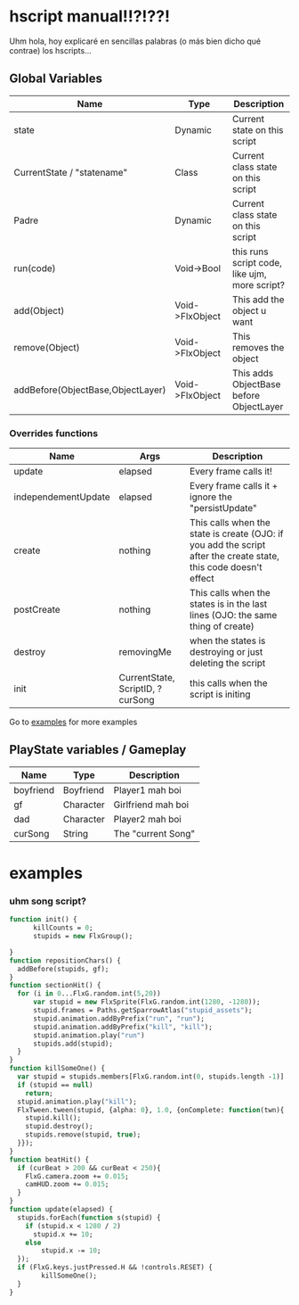 # hscript manual!!?!??!

Uhm hola, hoy explicaré en sencillas palabras (o más bien dicho qué contrae) los hscripts...

## Global Variables

| Name | Type | Description |  
| ------ | ------ | ------ | 
| state | Dynamic<FlxState> | Current state on this script |
| CurrentState / "statename" | Class<CurrentState> | Current class state on this script |
| Padre | Dynamic<FlxState> | Current class state on this script |
| run(code) | Void->Bool | this runs script code, like ujm, more script? |
| add(Object) | Void->FlxObject | This add the object u want |
| remove(Object) | Void->FlxObject | This removes the object |
| addBefore(ObjectBase,ObjectLayer) | Void->FlxObject | This adds ObjectBase before ObjectLayer |

### Overrides functions
| Name | Args | Description |  
| ------ | ------ | ------ | 
| update | elapsed | Every frame calls it!
| independementUpdate | elapsed | Every frame calls it + ignore the "persistUpdate"
| create | nothing | This calls when the state is create (OJO: if you add the script after the create state, this code doesn't effect |
| postCreate | nothing | This calls when the states is in the last lines (OJO: the same thing of create)|
| destroy | removingMe | when the states is destroying or just deleting the script |
| init | CurrentState, ScriptID, ?curSong | this calls when the script is initing |

Go to [examples](#examples) for more examples
## PlayState variables / Gameplay

| Name | Type | Description |  
| ------ | ------ | ------ | 
| boyfriend | Boyfriend | Player1 mah boi |
| gf | Character | Girlfriend mah boi |
| dad | Character | Player2 mah boi |
| curSong | String | The "current Song" |

# examples
### uhm song script?
```haxe
function init() {
      killCounts = 0;
      stupids = new FlxGroup();

}
function repositionChars() {
  addBefore(stupids, gf);
}
function sectionHit() {
  for (i in 0...FlxG.random.int(5,20)) 
      var stupid = new FlxSprite(FlxG.random.int(1280, -1280));
      stupid.frames = Paths.getSparrowAtlas("stupid_assets");
      stupid.animation.addByPrefix("run", "run");
      stupid.animation.addByPrefix("kill", "kill");
      stupid.animation.play("run")
      stupids.add(stupid);
  }
}
function killSomeOne() {
  var stupid = stupids.members[FlxG.random.int(0, stupids.length -1)]
  if (stupid == null)
    return;
  stupid.animation.play("kill");
  FlxTween.tween(stupid, {alpha: 0}, 1.0, {onComplete: function(twn){
    stupid.kill();
    stupid.destroy();
    stupids.remove(stupid, true);
  }});
}
function beatHit() {
  if (curBeat > 200 && curBeat < 250){
    FlxG.camera.zoom += 0.015;
    camHUD.zoom += 0.015;
  }
}
function update(elapsed) {
  stupids.forEach(function s(stupid) {
    if (stupid.x < 1280 / 2)
      stupid.x += 10;
    else
        stupid.x -= 10;
  });
  if (FlxG.keys.justPressed.H && !controls.RESET) {
        killSomeOne();
  }
}
```
